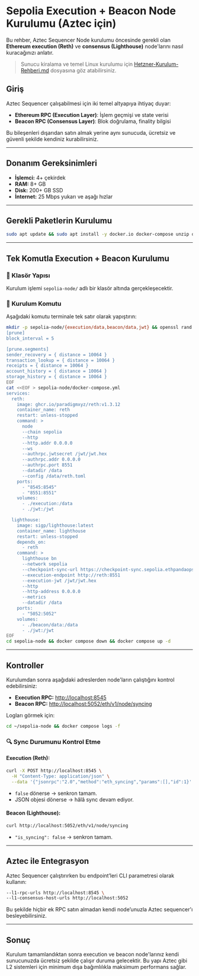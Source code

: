 # Sepolia Execution + Beacon Node Kurulumu (Aztec için)

Bu rehber, Aztec Sequencer Node kurulumu öncesinde gerekli olan **Ethereum execution (Reth)** ve **consensus (Lighthouse)** node'larını nasıl kuracağınızı anlatır.

> Sunucu kiralama ve temel Linux kurulumu için [Hetzner-Kurulum-Rehberi.md](Hetzner-Kurulum-Rehberi.md) dosyasına göz atabilirsiniz.

## Giriş

Aztec Sequencer çalışabilmesi için iki temel altyapıya ihtiyaç duyar:

* **Ethereum RPC (Execution Layer)**: İşlem geçmişi ve state verisi
* **Beacon RPC (Consensus Layer)**: Blok doğrulama, finality bilgisi

Bu bileşenleri dışarıdan satın almak yerine aynı sunucuda, ücretsiz ve güvenli şekilde kendiniz kurabilirsiniz.

---

## Donanım Gereksinimleri

* **İşlemci:** 4+ çekirdek
* **RAM:** 8+ GB
* **Disk:** 200+ GB SSD
* **İnternet:** 25 Mbps yukarı ve aşağı hızlar

---

## Gerekli Paketlerin Kurulumu

```bash
sudo apt update && sudo apt install -y docker.io docker-compose unzip openssl curl
```

---

## Tek Komutla Execution + Beacon Kurulumu

### 📁 Klasör Yapısı

Kurulum işlemi `sepolia-node/` adlı bir klasör altında gerçekleşecektir.

### 🚀 Kurulum Komutu

Aşağıdaki komutu terminale tek satır olarak yapıştırın:

```bash
mkdir -p sepolia-node/{execution/data,beacon/data,jwt} && openssl rand -hex 32 > sepolia-node/jwt/jwt.hex && cat <<EOF > sepolia-node/execution/reth.toml
[prune]
block_interval = 5

[prune.segments]
sender_recovery = { distance = 10064 }
transaction_lookup = { distance = 10064 }
receipts = { distance = 10064 }
account_history = { distance = 10064 }
storage_history = { distance = 10064 }
EOF
cat <<EOF > sepolia-node/docker-compose.yml
services:
  reth:
    image: ghcr.io/paradigmxyz/reth:v1.3.12
    container_name: reth
    restart: unless-stopped
    command: >
      node
      --chain sepolia
      --http
      --http.addr 0.0.0.0
      --ws
      --authrpc.jwtsecret /jwt/jwt.hex
      --authrpc.addr 0.0.0.0
      --authrpc.port 8551
      --datadir /data
      --config /data/reth.toml
    ports:
      - "8545:8545"
      - "8551:8551"
    volumes:
      - ./execution:/data
      - ./jwt:/jwt

  lighthouse:
    image: sigp/lighthouse:latest
    container_name: lighthouse
    restart: unless-stopped
    depends_on:
      - reth
    command: >
      lighthouse bn
      --network sepolia
      --checkpoint-sync-url https://checkpoint-sync.sepolia.ethpandaops.io
      --execution-endpoint http://reth:8551
      --execution-jwt /jwt/jwt.hex
      --http
      --http-address 0.0.0.0
      --metrics
      --datadir /data
    ports:
      - "5052:5052"
    volumes:
      - ./beacon/data:/data
      - ./jwt:/jwt
EOF
cd sepolia-node && docker compose down && docker compose up -d
```

---

## Kontroller

Kurulumdan sonra aşağıdaki adreslerden node'ların çalıştığını kontrol edebilirsiniz:

* **Execution RPC:** [http://localhost:8545](http://localhost:8545)
* **Beacon RPC:** [http://localhost:5052/eth/v1/node/syncing](http://localhost:5052/eth/v1/node/syncing)

Logları görmek için:

```bash
cd ~/sepolia-node && docker compose logs -f
```

### 🔍 Sync Durumunu Kontrol Etme

#### Execution (Reth):

```bash
curl -X POST http://localhost:8545 \
  -H "Content-Type: application/json" \
  --data '{"jsonrpc":"2.0","method":"eth_syncing","params":[],"id":1}'
```

* `false` dönerse → senkron tamam.
* JSON objesi dönerse → hâlâ sync devam ediyor.

#### Beacon (Lighthouse):

```bash
curl http://localhost:5052/eth/v1/node/syncing
```

* `"is_syncing": false` → senkron tamam.

---

## Aztec ile Entegrasyon

Aztec Sequencer çalıştırırken bu endpoint’leri CLI parametresi olarak kullanın:

```bash
--l1-rpc-urls http://localhost:8545 \
--l1-consensus-host-urls http://localhost:5052
```

Bu şekilde hiçbir ek RPC satın almadan kendi node’unuzla Aztec sequencer'ı besleyebilirsiniz.

---

## Sonuç

Kurulum tamamlandıktan sonra execution ve beacon node'larınız kendi sunucunuzda ücretsiz şekilde çalışır duruma gelecektir. Bu yapı Aztec gibi L2 sistemleri için minimum dışa bağımlılıkla maksimum performans sağlar.
